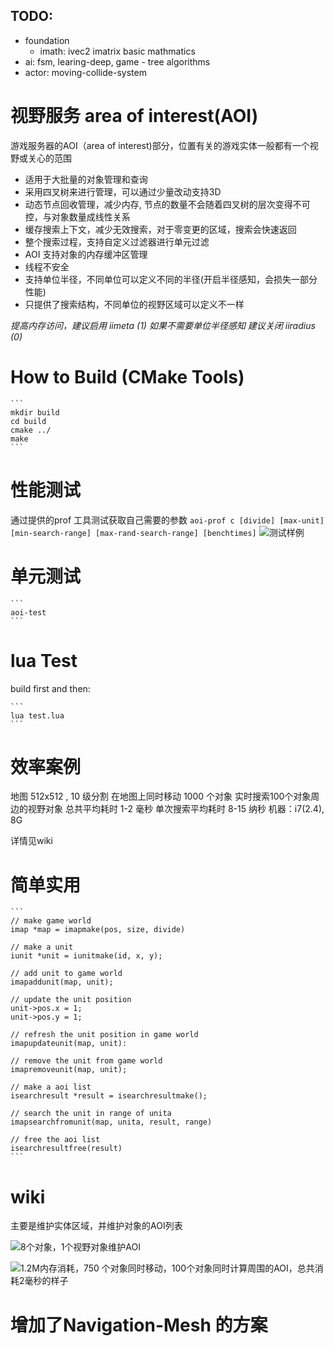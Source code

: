 ## TODO:
* foundation
    - imath: ivec2 imatrix basic mathmatics
* ai: fsm, learing-deep, game - tree algorithms
* actor: moving-collide-system

# 视野服务 area of interest(AOI)
游戏服务器的AOI（area of interest)部分，位置有关的游戏实体一般都有一个视野或关心的范围
 
* 适用于大批量的对象管理和查询
* 采用四叉树来进行管理，可以通过少量改动支持3D
* 动态节点回收管理，减少内存, 节点的数量不会随着四叉树的层次变得不可控，与对象数量成线性关系
* 缓存搜索上下文，减少无效搜索，对于零变更的区域，搜索会快速返回
* 整个搜索过程，支持自定义过滤器进行单元过滤
* AOI 支持对象的内存缓冲区管理
* 线程不安全
* 支持单位半径，不同单位可以定义不同的半径(开启半径感知，会损失一部分性能)
* 只提供了搜索结构，不同单位的视野区域可以定义不一样

*提高内存访问，建议启用 iimeta (1)*
*如果不需要单位半径感知 建议关闭 iiradius (0)*

# How to Build (CMake Tools)

    ```
    mkdir build
    cd build
    cmake ../
    make
    ```

# 性能测试
通过提供的prof 工具测试获取自己需要的参数
    ```
    aoi-prof c [divide] [max-unit] [min-search-range] [max-rand-search-range] [benchtimes]
    ```
![测试样例](http://dwgaga-image.qiniudn.com/more_img_1__Default__bash_.png)

# 单元测试
    ```
    aoi-test
    ```

# lua Test
build first and then:

    ```
    lua test.lua
    ```


# 效率案例
地图 512x512 , 10 级分割
在地图上同时移动 1000 个对象
实时搜索100个对象周边的视野对象
总共平均耗时 1-2 毫秒
单次搜索平均耗时 8-15 纳秒
机器：i7(2.4), 8G

详情见wiki

# 简单实用
    ```
    // make game world
    imap *map = imapmake(pos, size, divide)
 
    // make a unit
    iunit *unit = iunitmake(id, x, y);
 
    // add unit to game world
    imapaddunit(map, unit);
 
    // update the unit position
    unit->pos.x = 1;
    unit->pos.y = 1;
 
    // refresh the unit position in game world
    imapupdateunit(map, unit):
 
    // remove the unit from game world
    imapremoveunit(map, unit);
 
    // make a aoi list
    isearchresult *result = isearchresultmake();
 
    // search the unit in range of unita
    imapsearchfromunit(map, unita, result, range)
 
    // free the aoi list
    isearchresultfree(result)
    ```


# wiki
主要是维护实体区域，并维护对象的AOI列表

![8个对象，1个视野对象维护AOI](http://dwgaga-image.qiniudn.com/App_0_8_23.png)


![1.2M内存消耗，750 个对象同时移动，100个对象同时计算周围的AOI，总共消耗2毫秒的样子](http://dwgaga-image.qiniudn.com/Banners_and_Alerts_App_0_8_2.png)


# 增加了Navigation-Mesh 的方案
